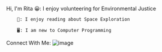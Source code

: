 Hi, I'm Rita 
😀: I enjoy volunteering for Environmental Justice

		🚀: I enjoy reading about Space Exploration

		🖥️: I am new to Computer Programming
		
		
Connect With Me:
![image](https://user-images.githubusercontent.com/89491405/144104834-0f1a6030-1c3e-41d5-995b-3f00feea1d62.png)



